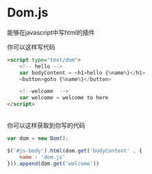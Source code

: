 # Dom.js
能够在javascript中写html的插件


你可以这样写代码
```html
<script type="text/dom">
	<!-- hello -->
	var bodyContent = <h1>hello {%name%}</h1>
	<button>goto {%name%}</button>

	<!--welcome  -->
	var welcome = welcome to here
</script>
```

<br>你可以这样获取到你写的代码
```javascript
var dom = new Dom();

$('#js-body').html(dom.get('bodyContent' , {
	name : 'dom.js'
})).append(dom.get('welcome'))

```
